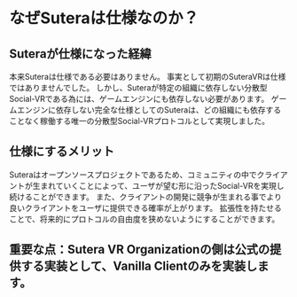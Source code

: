 # なぜSuteraは仕様なのか？

## Suteraが仕様になった経緯

本来Suteraは仕様である必要はありません。
事実として初期のSuteraVRは仕様ではありませんでした。
しかし、Suteraが特定の組織に依存しない分散型Social-VRである為には、ゲームエンジンにも依存しない必要があります。
ゲームエンジンに依存しない完全な仕様としてのSuteraは、どの組織にも依存することなく稼働する唯一の分散型Social-VRプロトコルとして実現しました。


## 仕様にするメリット

Suteraはオープンソースプロジェクトであるため、コミュニティの中でクライアントが生まれていくことによって、ユーザが望む形に沿ったSocial-VRを実現し続けることができます。
また、クライアントの開発に競争が生まれる事でより良いクライアントをユーザに提供できる確率が上がります。
拡張性を持たせることで、将来的にプロトコルの自由度を狭めないようにすることができます。

## 重要な点：Sutera VR Organizationの側は公式の提供する実装として、Vanilla Clientのみを実装します。
